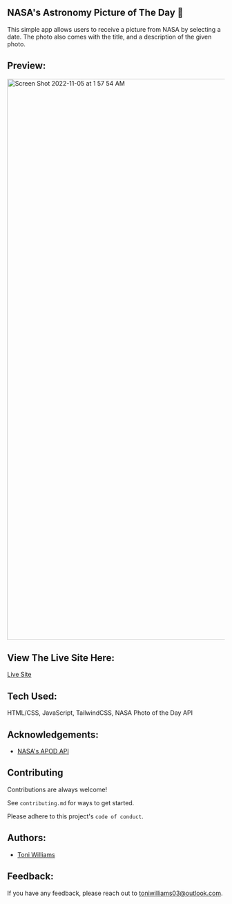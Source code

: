 
##  NASA's Astronomy Picture of The Day 🚀
This simple app allows users to receive a picture from NASA by selecting a date. The photo also comes with the title, and a description of the given photo.


## Preview:
<img width="1300" alt="Screen Shot 2022-11-05 at 1 57 54 AM" src="https://user-images.githubusercontent.com/100317017/200104931-2b389eb6-26e2-485e-831f-194ce568d707.png">




## View The Live Site Here:
[Live Site](https://nasas-astronomy-picture-of-the-day.netlify.app/)

## Tech Used:
HTML/CSS, JavaScript, TailwindCSS, NASA Photo of the Day API

## Acknowledgements:
- [NASA's APOD API](https://api.nasa.gov/)

## Contributing

Contributions are always welcome!

See `contributing.md` for ways to get started.

Please adhere to this project's `code of conduct`.

## Authors:

- [Toni Williams](https://www.github.com/toniwilliams1)

## Feedback:

If you have any feedback, please reach out to toniwilliams03@outlook.com.
